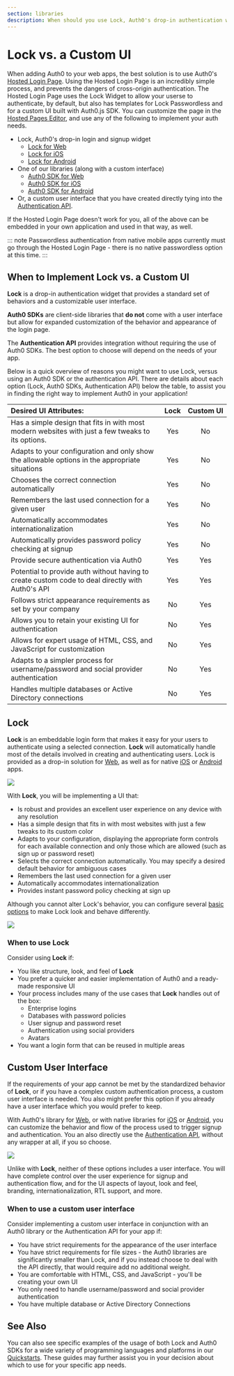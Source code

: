 ```yaml
---
section: libraries
description: When should you use Lock, Auth0's drop-in authentication widget, and when should you use a custom UI with an Auth0 Library? This page will help you decide.
---
```


# Lock vs. a Custom UI

When adding Auth0 to your web apps, the best solution is to use Auth0's [Hosted Login Page](/hosted-pages/login). Using the Hosted Login Page is an incredibly simple process, and prevents the dangers of cross-origin authentication. The Hosted Login Page uses the Lock Widget to allow your userse to authenticate, by default, but also has templates for Lock Passwordless and for a custom UI built with Auth0.js SDK. You can customize the page in the [Hosted Pages Editor](${manage_url}/#/login_page), and use any of the following to implement your auth needs. 

* Lock, Auth0's drop-in login and signup widget
  * [Lock for Web](/libraries/lock)
  * [Lock for iOS](/libraries/lock-ios)
  * [Lock for Android](/libraries/lock-android)
* One of our libraries (along with a custom interface)
  * [Auth0 SDK for Web](/libraries/auth0js)
  * [Auth0 SDK for iOS](/libraries/auth0-swift)
  * [Auth0 SDK for Android](/libraries/auth0-android)
* Or, a custom user interface that you have created directly tying into the [Authentication API](/auth-api).

If the Hosted Login Page doesn't work for you, all of the above can be embedded in your own application and used in that way, as well.  
 
::: note 
Passwordless authentication from native mobile apps currently must go through the Hosted Login Page - there is no native passwordless option at this time. 
::: 

## When to Implement Lock vs. a Custom UI 

**Lock** is a drop-in authentication widget that provides a standard set of behaviors and a customizable user interface.  
 
**Auth0 SDKs** are client-side libraries that **do not** come with a user interface but allow for expanded customization of the behavior and appearance of the login page. 
 
The **Authentication API** provides integration without requiring the use of Auth0 SDKs. The best option to choose will depend on the needs of your app. 
 
Below is a quick overview of reasons you might want to use Lock, versus using an Auth0 SDK or the authentication API. There are details about each option (Lock, Auth0 SDKs, Authentication API) below the table, to assist you in finding the right way to implement Auth0 in your application! 
 
<table class="table"> 
    <thead> 
        <tr> 
            <th align="left"><b>Desired UI Attributes:</b></th> 
            <th>Lock</th> 
            <th>Custom&nbsp;UI</th> 
        </tr> 
    </thead> 
    <tbody> 
        <tr> 
            <td>Has a simple design that fits in with most modern websites with just a few tweaks to its options.</td> 
            <td class="success" align="center">Yes</td> 
            <td class="danger" align="center">No</td> 
        </tr> 
        <tr> 
            <td>Adapts to your configuration and only show the allowable options in the appropriate situations</td> 
            <td class="success" align="center">Yes</td> 
            <td class="danger" align="center">No</td> 
        </tr> 
        <tr> 
            <td>Chooses the correct connection automatically</td> 
            <td class="success" align="center">Yes</td> 
            <td class="danger" align="center">No</td> 
        </tr> 
        <tr> 
            <td>Remembers the last used connection for a given user</td> 
            <td class="success" align="center">Yes</td> 
            <td class="danger" align="center">No</td> 
        </tr> 
        <tr> 
            <td>Automatically accommodates internationalization</td> 
            <td class="success" align="center">Yes</td> 
            <td class="danger" align="center">No</td> 
        </tr> 
        <tr> 
            <td>Automatically provides password policy checking at signup</td> 
            <td class="success" align="center">Yes</td> 
            <td class="danger" align="center">No</td> 
        </tr>
        <tr> 
            <td>Provide secure authentication via Auth0</td> 
            <td class="success" align="center">Yes</td> 
            <td class="success" align="center">Yes</td> 
        </tr> 
        <tr> 
            <td>Potential to provide auth without having to create custom code to deal directly with Auth0's API</td> 
            <td class="success" align="center">Yes</td> 
            <td class="success" align="center">Yes</td> 
        </tr> 
        <tr> 
            <td>Follows strict appearance requirements as set by your company</td> 
            <td class="danger" align="center">No</td> 
            <td class="success" align="center">Yes</td> 
        </tr> 
        <tr> 
            <td>Allows you to retain your existing UI for authentication</td> 
            <td class="danger" align="center">No</td> 
            <td class="success" align="center">Yes</td> 
        </tr> 
        <tr> 
            <td>Allows for expert usage of HTML, CSS, and JavaScript for customization</td> 
            <td class="danger" align="center">No</td> 
            <td class="success" align="center">Yes</td> 
        </tr> 
        <tr> 
            <td>Adapts to a simpler process for username/password and social provider authentication</td> 
            <td class="danger" align="center">No</td> 
            <td class="success" align="center">Yes</td> 
        </tr> 
        <tr> 
            <td>Handles multiple databases or Active Directory connections</td> 
            <td class="danger" align="center">No</td> 
            <td class="success" align="center">Yes</td> 
        </tr> 
    </tbody> 
</table> 

## Lock

**Lock** is an embeddable login form that makes it easy for your users to authenticate using a selected connection. **Lock** will automatically handle most of the details involved in creating and authenticating users. Lock is provided as a drop-in solution for [Web](/libraries/lock), as well as for native [iOS](/libraries/lock-ios) or [Android](/libraries/lock-android) apps.

![](/media/articles/libraries/lock/lock-default.png)

With **Lock**, you will be implementing a UI that:

* Is robust and provides an excellent user experience on any device with any resolution
* Has a simple design that fits in with most websites with just a few tweaks to its custom color
* Adapts to your configuration, displaying the appropriate form controls for each available connection and only those which are allowed (such as sign up or password reset)
* Selects the correct connection automatically. You may specify a desired default behavior for ambiguous cases
* Remembers the last used connection for a given user
* Automatically accommodates internationalization
* Provides instant password policy checking at sign up

Although you cannot alter Lock's behavior, you can configure several [basic options](/libraries/lock/customization) to make Lock look and behave differently.

![](/media/articles/libraries/lock/lock-phantom.png)

### When to use Lock

Consider using **Lock** if:

* You like structure, look, and feel of **Lock**
* You prefer a quicker and easier implementation of Auth0 and a ready-made responsive UI
* Your process includes many of the use cases that **Lock** handles out of the box:
  * Enterprise logins
  * Databases with password policies
  * User signup and password reset
  * Authentication using social providers
  * Avatars
* You want a login form that can be reused in multiple areas

## Custom User Interface

If the requirements of your app cannot be met by the standardized behavior of **Lock**, or if you have a complex custom authentication process, a custom user interface is needed. You also might prefer this option if you already have a user interface which you would prefer to keep.

With Auth0's library for [Web](/libraries/auth0js), or with native libraries for [iOS](/libraries/auth0-swift) or [Android](/libraries/auth0-android), you can customize the behavior and flow of the process used to trigger signup and authentication. You an also directly use the [Authentication API](/auth-api), without any wrapper at all, if you so choose.

![](/media/articles/libraries/lock-vs-customui/customui.png)

Unlike with **Lock**, neither of these options includes a user interface. You will have complete control over the user experience for signup and authentication flow, and for the UI aspects of layout, look and feel, branding, internationalization, RTL support, and more.

### When to use a custom user interface

Consider implementing a custom user interface in conjunction with an Auth0 library or the Authentication API for your app if:

* You have strict requirements for the appearance of the user interface
* You have strict requirements for file sizes - the Auth0 libraries are significantly smaller than Lock, and if you instead choose to deal with the API directly, that would require add no additional weight.
* You are comfortable with HTML, CSS, and JavaScript - you'll be creating your own UI
* You only need to handle username/password and social provider authentication
* You have multiple database or Active Directory Connections

## See Also

You can also see specific examples of the usage of both Lock and Auth0 SDKs for a wide variety of programming languages and platforms in our [Quickstarts](/). These guides may further assist you in your decision about which to use for your specific app needs.
